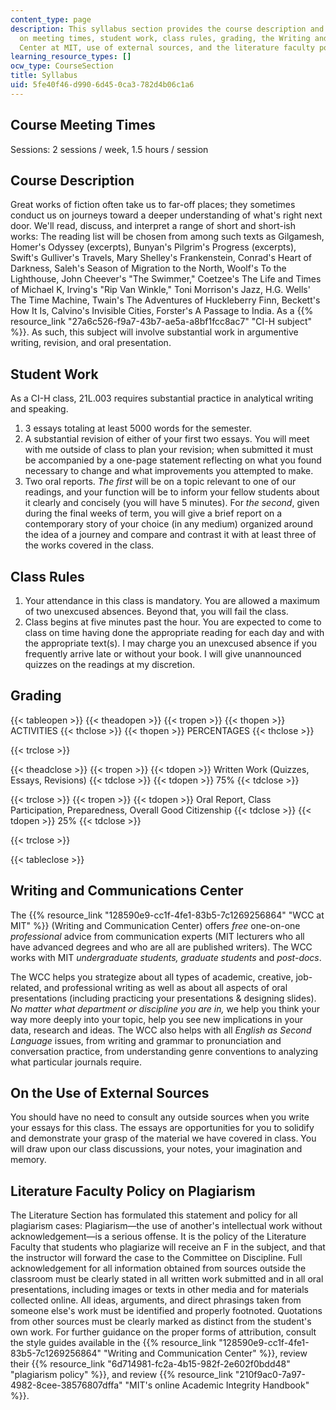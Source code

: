 ```yaml
---
content_type: page
description: This syllabus section provides the course description and information
  on meeting times, student work, class rules, grading, the Writing and Communications
  Center at MIT, use of external sources, and the literature faculty policy on plagiarism.
learning_resource_types: []
ocw_type: CourseSection
title: Syllabus
uid: 5fe40f46-d990-6d45-0ca3-782d4b06c1a6
---
```


Course Meeting Times
--------------------

Sessions: 2 sessions / week, 1.5 hours / session

Course Description
------------------

Great works of fiction often take us to far-off places; they sometimes conduct us on journeys toward a deeper understanding of what's right next door. We'll read, discuss, and interpret a range of short and short-ish works: The reading list will be chosen from among such texts as Gilgamesh, Homer's Odyssey (excerpts), Bunyan's Pilgrim's Progress (excerpts), Swift's Gulliver's Travels, Mary Shelley's Frankenstein, Conrad's Heart of Darkness, Saleh's Season of Migration to the North, Woolf's To the Lighthouse, John Cheever's "The Swimmer," Coetzee's The Life and Times of Michael K, Irving's "Rip Van Winkle," Toni Morrison's Jazz, H.G. Wells' The Time Machine, Twain's The Adventures of Huckleberry Finn, Beckett's How It Is, Calvino's Invisible Cities, Forster's A Passage to India. As a {{% resource_link "27a6c526-f9a7-43b7-ae5a-a8bf1fcc8ac7" "CI-H subject" %}}. As such, this subject will involve substantial work in argumentive writing, revision, and oral presentation.

Student Work
------------

As a CI-H class, 21L.003 requires substantial practice in analytical writing and speaking.

1.  3 essays totaling at least 5000 words for the semester.
2.  A substantial revision of either of your first two essays. You will meet with me outside of class to plan your revision; when submitted it must be accompanied by a one-page statement reflecting on what you found necessary to change and what improvements you attempted to make.
3.  Two oral reports. _The first_ will be on a topic relevant to one of our readings, and your function will be to inform your fellow students about it clearly and concisely (you will have 5 minutes). For _the second_, given during the final weeks of term, you will give a brief report on a contemporary story of your choice (in any medium) organized around the idea of a journey and compare and contrast it with at least three of the works covered in the class.

Class Rules
-----------

1.  Your attendance in this class is mandatory. You are allowed a maximum of two unexcused absences. Beyond that, you will fail the class.
2.  Class begins at five minutes past the hour. You are expected to come to class on time having done the appropriate reading for each day and with the appropriate text(s). I may charge you an unexcused absence if you frequently arrive late or without your book. I will give unannounced quizzes on the readings at my discretion.

Grading
-------

{{< tableopen >}}
{{< theadopen >}}
{{< tropen >}}
{{< thopen >}}
ACTIVITIES
{{< thclose >}}
{{< thopen >}}
PERCENTAGES
{{< thclose >}}

{{< trclose >}}

{{< theadclose >}}
{{< tropen >}}
{{< tdopen >}}
Written Work (Quizzes, Essays, Revisions)
{{< tdclose >}}
{{< tdopen >}}
75%
{{< tdclose >}}

{{< trclose >}}
{{< tropen >}}
{{< tdopen >}}
Oral Report, Class Participation, Preparedness, Overall Good Citizenship
{{< tdclose >}}
{{< tdopen >}}
25%
{{< tdclose >}}

{{< trclose >}}

{{< tableclose >}}

Writing and Communications Center
---------------------------------

The {{% resource_link "128590e9-cc1f-4fe1-83b5-7c1269256864" "WCC at MIT" %}} (Writing and Communication Center) offers _free_ one-on-one _professional_ advice from communication experts (MIT lecturers who all have advanced degrees and who are all are published writers). The WCC works with MIT _undergraduate students, graduate students_ and _post-docs_.

The WCC helps you strategize about all types of academic, creative, job-related, and professional writing as well as about all aspects of oral presentations (including practicing your presentations & designing slides). _No matter what department or discipline you are in,_ we help you think your way more deeply into your topic, help you see new implications in your data, research and ideas. The WCC also helps with all _English as Second Language_ issues, from writing and grammar to pronunciation and conversation practice, from understanding genre conventions to analyzing what particular journals require.

On the Use of External Sources
------------------------------

You should have no need to consult any outside sources when you write your essays for this class. The essays are opportunities for you to solidify and demonstrate your grasp of the material we have covered in class. You will draw upon our class discussions, your notes, your imagination and memory.

Literature Faculty Policy on Plagiarism
---------------------------------------

The Literature Section has formulated this statement and policy for all plagiarism cases: Plagiarism—the use of another's intellectual work without acknowledgement—is a serious offense. It is the policy of the Literature Faculty that students who plagiarize will receive an F in the subject, and that the instructor will forward the case to the Committee on Discipline. Full acknowledgement for all information obtained from sources outside the classroom must be clearly stated in all written work submitted and in all oral presentations, including images or texts in other media and for materials collected online. All ideas, arguments, and direct phrasings taken from someone else's work must be identified and properly footnoted. Quotations from other sources must be clearly marked as distinct from the student's own work. For further guidance on the proper forms of attribution, consult the style guides available in the {{% resource_link "128590e9-cc1f-4fe1-83b5-7c1269256864" "Writing and Communication Center" %}}, review their {{% resource_link "6d714981-fc2a-4b15-982f-2e602f0bdd48" "plagiarism policy" %}}, and review {{% resource_link "210f9ac0-7a97-4982-8cee-38576807dffa" "MIT's online Academic Integrity Handbook" %}}.